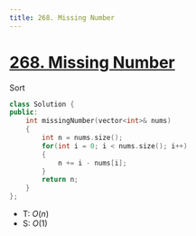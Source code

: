 ```yaml
---
title: 268. Missing Number
---
```


# [268\. Missing Number](https://leetcode.com/problems/missing-number/)

 Sort
```cpp
class Solution {
public:
    int missingNumber(vector<int>& nums)
    {
        int n = nums.size();
        for(int i = 0; i < nums.size(); i++)
        {
            n += i - nums[i];
        }
        return n;
    }
};
```
- T: $O(n)$
- S: $O(1)$

